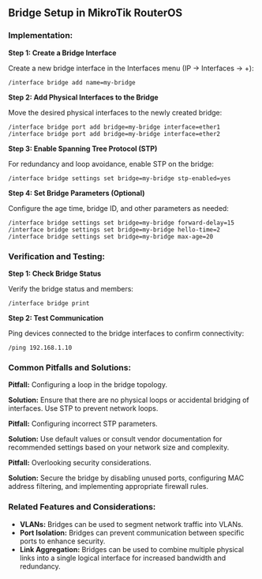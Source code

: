 ## Bridge Setup in MikroTik RouterOS

### Implementation:

**Step 1: Create a Bridge Interface**

Create a new bridge interface in the Interfaces menu (IP -> Interfaces -> +):
```
/interface bridge add name=my-bridge
```

**Step 2: Add Physical Interfaces to the Bridge**

Move the desired physical interfaces to the newly created bridge:
```
/interface bridge port add bridge=my-bridge interface=ether1
/interface bridge port add bridge=my-bridge interface=ether2
```

**Step 3: Enable Spanning Tree Protocol (STP)**

For redundancy and loop avoidance, enable STP on the bridge:
```
/interface bridge settings set bridge=my-bridge stp-enabled=yes
```

**Step 4: Set Bridge Parameters (Optional)**

Configure the age time, bridge ID, and other parameters as needed:
```
/interface bridge settings set bridge=my-bridge forward-delay=15
/interface bridge settings set bridge=my-bridge hello-time=2
/interface bridge settings set bridge=my-bridge max-age=20
```

### Verification and Testing:

**Step 1: Check Bridge Status**

Verify the bridge status and members:
```
/interface bridge print
```

**Step 2: Test Communication**

Ping devices connected to the bridge interfaces to confirm connectivity:
```
/ping 192.168.1.10
```

### Common Pitfalls and Solutions:

**Pitfall:** Configuring a loop in the bridge topology.

**Solution:** Ensure that there are no physical loops or accidental bridging of interfaces. Use STP to prevent network loops.

**Pitfall:** Configuring incorrect STP parameters.

**Solution:** Use default values or consult vendor documentation for recommended settings based on your network size and complexity.

**Pitfall:** Overlooking security considerations.

**Solution:** Secure the bridge by disabling unused ports, configuring MAC address filtering, and implementing appropriate firewall rules.

### Related Features and Considerations:

* **VLANs:** Bridges can be used to segment network traffic into VLANs.
* **Port Isolation:** Bridges can prevent communication between specific ports to enhance security.
* **Link Aggregation:** Bridges can be used to combine multiple physical links into a single logical interface for increased bandwidth and redundancy.
